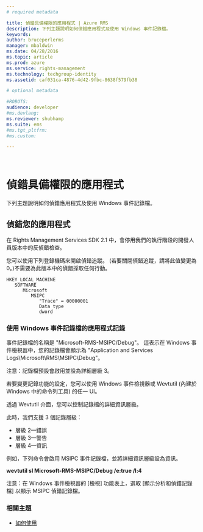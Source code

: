 ```yaml
---
# required metadata

title: 偵錯具備權限的應用程式 | Azure RMS
description: 下列主題說明如何偵錯應用程式及使用 Windows 事件記錄檔。
keywords:
author: bruceperlerms
manager: mbaldwin
ms.date: 04/28/2016
ms.topic: article
ms.prod: azure
ms.service: rights-management
ms.technology: techgroup-identity
ms.assetid: caf031ca-4876-4d42-9fbc-8638f579fb38

# optional metadata

#ROBOTS:
audience: developer
#ms.devlang:
ms.reviewer: shubhamp
ms.suite: ems
#ms.tgt_pltfrm:
#ms.custom:

---
```


﻿
# 偵錯具備權限的應用程式

下列主題說明如何偵錯應用程式及使用 Windows 事件記錄檔。

## 偵錯您的應用程式

在 Rights Management Services SDK 2.1 中，會停用我們的執行階段的開發人員版本中的反偵錯檢查。

您可以使用下列登錄機碼來開啟偵錯追蹤。 (若要關閉偵錯追蹤，請將此值變更為 0。)不需要為此版本中的偵錯採取任何行動。

```
HKEY_LOCAL_MACHINE
   SOFTWARE
      Microsoft
         MSIPC
            "Trace" = 00000001
            Data type
            dword
```

### 使用 Windows 事件記錄檔的應用程式記錄

事件記錄檔的名稱是 "Microsoft-RMS-MSIPC/Debug"。 這表示在 Windows 事件檢視器中，您的記錄檔會顯示為 "Application and Services Logs\\Microsoft\\RMS\\MSIPC\\Debug"。

注意：記錄檔預設會啟用並設為詳細層級 3。

 

若要變更記錄功能的設定，您可以使用 Windows 事件檢視器或 Wevtutil (內建於 Windows 中的命令列工具) 的任一 UI。

透過 Wevtutil 介面，您可以控制記錄檔的詳細資訊層級。

此時，我們支援 3 個記錄層級︰

-   層級 2—錯誤
-   層級 3—警告
-   層級 4—資訊

例如，下列命令會啟用 MSIPC 事件記錄檔，並將詳細資訊層級設為資訊。

**wevtutil sl Microsoft-RMS-MSIPC/Debug /e:true /l:4**

注意：在 Windows 事件檢視器的 [檢視] 功能表上，選取 [顯示分析和偵錯記錄檔] 以顯示 MSIPC 偵錯記錄檔。

 

### 相關主題

* [如何使用](how-to-use-msipc.md)
 

 





<!--HONumber=Apr16_HO3-->


